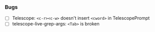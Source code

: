 ### Bugs

* [ ] Telescope: `<c-r><c-w>` doesn't insert `<cword>` in TelescopePrompt
* [ ] telescope-live-grep-args: `<Tab>` is broken
